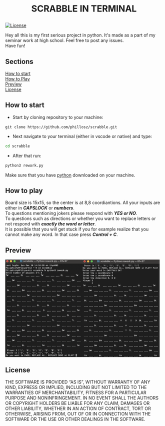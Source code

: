 # <p align="center">SCRABBLE IN TERMINAL</p>

[![License](https://img.shields.io/badge/license-MIT-blue.svg)](https://opensource.org/licenses/MIT)

Hey all this is my first serious project in python. It's made as a part of my seminar work at high school. Feel free to post any issues.  
Have fun!



## Sections
[How to start](#how-to-start)  
[How to Play](#how-to-play)  
[Preview](#preview)  
[License](#license)  

## How to start

- Start by cloning repository to your machine:
```git 
git clone https://github.com/phillosz/scrabble.git
```
- Next navigate to your terminal (either in vscode or native) and type:
```bash
cd scrabble
```
- After that run:
```bash
python3 rework.py
```

Make sure that you have [python](https://www.python.org/downloads/) downloaded on your machine.

## How to play

Board size is 15x15, so the center is at 8,8 coordiantions. All your inputs are either in ***CAPSLOCK*** or ***numbers***.   
To questions mentioning jokers please respond with ***YES or NO***.  
To questions such as directions or whether you want to replace letters or not respond with ***exactly the word or letter***.  
It is possible that you will get stuck if you for example realize that you cannot make any word. In that case press ***Control + C***.  

## Preview
<div style="display: flex;">
  <img src="img/preview_start.png" alt="Error, load failed" style="width: 49%;">
  <img src="img/preview_written.png" alt="Error, load failed" style="width: 49%;">
</div>

## License

THE SOFTWARE IS PROVIDED “AS IS”, WITHOUT WARRANTY OF ANY KIND, EXPRESS OR IMPLIED, INCLUDING BUT NOT LIMITED TO THE WARRANTIES OF MERCHANTABILITY, FITNESS FOR A PARTICULAR PURPOSE AND NONINFRINGEMENT. IN NO EVENT SHALL THE AUTHORS OR COPYRIGHT HOLDERS BE LIABLE FOR ANY CLAIM, DAMAGES OR OTHER LIABILITY, WHETHER IN AN ACTION OF CONTRACT, TORT OR OTHERWISE, ARISING FROM, OUT OF OR IN CONNECTION WITH THE SOFTWARE OR THE USE OR OTHER DEALINGS IN THE SOFTWARE.
